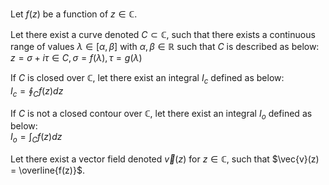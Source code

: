 Let $f(z)$ be a function of $z \in \mathbb{C}$.

Let there exist a curve denoted $C \subset \mathbb{C}$, such that there exists a continuous range of values $\lambda \in [\alpha, \beta]$ with $\alpha,\beta \in \mathbb{R}$ such that $C$ is described as below:<br/>
$z = \sigma + i\tau \in C, \sigma = f(\lambda), \tau = g(\lambda)$

If $C$ is closed over $\mathbb{C}$, let there exist an integral $I_c$ defined as below:<br/>
$I_c=\oint_C f(z) dz$

If $C$ is not a closed contour over $\mathbb{C}$, let there exist an integral $I_o$ defined as below:<br/>
$I_o=\int_C f(z) dz$

Let there exist a vector field denoted $\vec{v}(z)$ for $z \in \mathbb{C}$, such that $\vec{v}(z) = \overline{f(z)}$.
